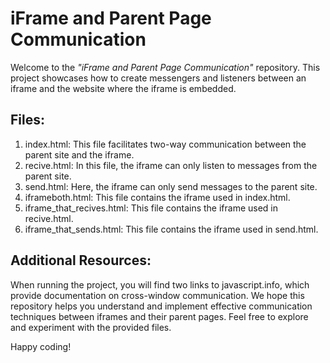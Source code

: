 # iFrame and Parent Page Communication
Welcome to the *"iFrame and Parent Page Communication"* repository. This project showcases how to create messengers and listeners between an iframe and the website where the iframe is embedded.

## Files:
1.  index.html: This file facilitates two-way communication between the parent site and the iframe.
2.  recive.html: In this file, the iframe can only listen to messages from the parent site.
3.  send.html: Here, the iframe can only send messages to the parent site.
4.  iframeboth.html: This file contains the iframe used in index.html.
5.  iframe_that_recives.html: This file contains the iframe used in recive.html.
6.  iframe_that_sends.html: This file contains the iframe used in send.html.

## Additional Resources:
When running the project, you will find two links to javascript.info, which provide documentation on cross-window communication.
We hope this repository helps you understand and implement effective communication techniques between iframes and their parent pages. Feel free to explore and experiment with the provided files.

Happy coding!
